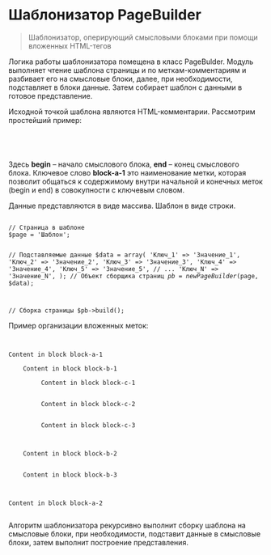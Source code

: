 <h1>Шаблонизатор PageBuilder</h1>

> Шаблонизатор, оперирующий смысловыми блоками при помощи вложенных HTML-тегов

<p>Логика работы шаблонизатора помещена в класс PageBulder. Модуль выполняет чтение шаблона страницы и по меткам-комментариям и разбивает его на смысловые блоки, далее, при необходимости, подставляет в блоки данные. Затем собирает шаблон с данными в готовое представление.</p>

<p>Исходной точкой шаблона являются HTML-комментарии. Рассмотрим простейший пример:</p>

<code>
<!-- begin-block-a-1 --> 
<!-- end-block-a-1 --> 
</code>

<p>Здесь <b>begin</b> – начало смыслового блока, <b>end</b> – конец смыслового блока. Ключевое слово <b>block-a-1</b> это наименование метки, которая позволит общаться к содержимому внутри начальной и конечных меток (begin и end) в совокупности с ключевым словом.</p>

<p>Данные представляются в виде массива. Шаблон в виде строки.</p>

<code>
// Страница в шаблоне 
$page = 'Шаблон'; 
 
// Подставляемые данные 
$data = array( 
    'Ключ_1' => 'Значение_1', 
    'Ключ_2' => 'Значение_2', 
    'Ключ_3' => 'Значение_3', 
    'Ключ_4' => 'Значение_4', 
    'Ключ_5' => 'Значение_5', 
    // ... 
    'Ключ_N' => 'Значение_N', 
); 
// Объект сборщика страниц 
$pb = new PageBuilder($page, $data); 
 
// Сборка страницы 
$pb->build();
</code>

<p>Пример организации вложенных меток:</p>

<code>
<!-- begin-block-a-1 --> 
Content in block block-a-1 
    <!-- begin-block-b-1 --> 
    Content in block block-b-1 
         <!-- begin-block-c-1 --> 
         Content in block block-с-1 
         <!-- end-block-c-1 --> 
         <!-- begin-block-c-2 --> 
         Content in block block-с-2 
         <!-- end-block-c-2 --> 
         <!-- begin-block-c-3 --> 
         Content in block block-с-3 
         <!-- end-block-c-3 --> 
    <!-- end-block-b-1 --> 
    <!-- begin-block-b-2 --> 
    Content in block block-b-2 
    <!-- end-block-b-2 --> 
    <!-- begin-block-b-3 --> 
    Content in block block-b-3 
    <!-- end-block-b-3 --> 
<!-- end-block-a-1 --> 
<!-- begin-block-a-2 --> 
Content in block block-a-2 
<!-- end-block-a-2 -->
</code>

<p>Алгоритм шаблонизатора рекурсивно выполнит сборку шаблона на смысловые блоки, при необходимости, подставит данные в смысловые блоки, затем выполнит построение представления.</p>